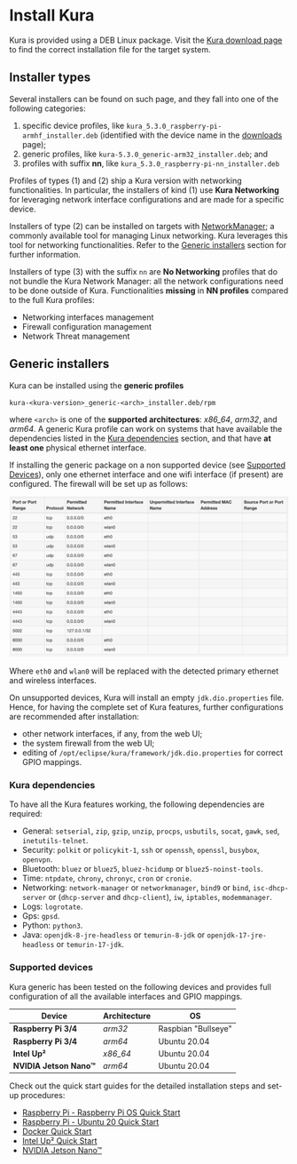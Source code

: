 # Install Kura

Kura is provided using a DEB Linux package. Visit the [Kura download page](https://www.eclipse.org/kura/downloads.php) to find the correct installation file for the target system.



## Installer types

Several installers can be found on such page, and they fall into one of the following categories:

1. specific device profiles, like `kura_5.3.0_raspberry-pi-armhf_installer.deb` (identified with the device name in the [downloads](https://www.eclipse.org/kura/downloads.php) page);
2. generic profiles, like `kura-5.3.0_generic-arm32_installer.deb`; and
3. profiles with suffix **nn**, like `kura_5.3.0_raspberry-pi-nn_installer.deb`

Profiles of types (1) and (2) ship a Kura version with networking functionalities. In particular, the installers of kind (1) use **Kura Networking** for leveraging network interface configurations and are made for a specific device.

Installers of type (2) can be installed on targets with [NetworkManager](https://networkmanager.dev); a commonly available tool for managing Linux networking. Kura leverages this tool for networking functionalities. Refer to the [Generic installers](#generic-installers) section for further information.

Installers of type (3) with the suffix `nn` are **No Networking** profiles that do not bundle the Kura Network Manager: all the network configurations need to be done outside of Kura. Functionalities **missing** in **NN profiles** compared to the full Kura profiles:

- Networking interfaces management
- Firewall configuration management
- Network Threat management



## Generic installers

Kura can be installed using the **generic profiles**

```
kura-<kura-version>_generic-<arch>_installer.deb/rpm
```

where `<arch>` is one of the **supported architectures**: *x86_64*, *arm32*, and *arm64*. A generic Kura profile can work on systems that have available the dependencies listed in the [Kura dependencies](#kura-dependencies) section, and that have **at least one** physical ethernet interface.

If installing the generic package on a non supported device (see [Supported Devices](#supported-devices)), only one ethernet interface and one wifi interface (if present) are configured. The firewall will be set up as follows:

![](./images/firewall-generic.png)

Where `eth0` and `wlan0` will be replaced with the detected primary ethernet and wireless interfaces.

On unsupported devices, Kura will install an empty `jdk.dio.properties` file. Hence, for having the complete set of Kura features, further configurations are recommended after installation:

- other network interfaces, if any, from the web UI;
- the system firewall from the web UI;
- editing of `/opt/eclipse/kura/framework/jdk.dio.properties` for correct GPIO mappings.

### Kura dependencies

To have all the Kura features working, the following dependencies are required:

- General: `setserial`, `zip`, `gzip`, `unzip`, `procps`, `usbutils`, `socat`, `gawk`, `sed`, `inetutils-telnet`.
- Security: `polkit` or `policykit-1`, `ssh` or `openssh`, `openssl`, `busybox`, `openvpn`.
- Bluetooth: `bluez` or `bluez5`, `bluez-hcidump` or `bluez5-noinst-tools`.
- Time: `ntpdate`, `chrony`, `chronyc`, `cron` or `cronie`.
- Networking: `network-manager` or `networkmanager`, `bind9` or `bind`, `isc-dhcp-server` or (`dhcp-server` and `dhcp-client`), `iw`, `iptables`, `modemmanager`.
- Logs: `logrotate`.
- Gps: `gpsd`.
- Python: `python3`.
- Java: `openjdk-8-jre-headless` or `temurin-8-jdk` or `openjdk-17-jre-headless` or `temurin-17-jdk`.

### Supported devices

Kura generic has been tested on the following devices and provides full configuration of all the available interfaces and GPIO mappings.

| Device | Architecture | OS |
| - | - | - |
| **Raspberry Pi 3/4** | *arm32* | Raspbian "Bullseye" |
| **Raspberry Pi 3/4** | *arm64* | Ubuntu 20.04 |
| **Intel Up²** | *x86_64* | Ubuntu 20.04 |
| **NVIDIA Jetson Nano&trade;** | *arm64* | Ubuntu 20.04 |

Check out the quick start guides for the detailed installation steps and set-up procedures:

- [Raspberry Pi - Raspberry Pi OS Quick Start](./raspberry-pi-raspberryos-quick-start.md)
- [Raspberry Pi - Ubuntu 20 Quick Start](./raspberry-pi-ubuntu-20-quick-start.md)
- [Docker Quick Start](./docker-quick-start.md)
- [Intel Up² Quick Start](./intel-up-2-quick-start.md)
- [NVIDIA Jetson Nano&trade;](./nvidia-jetson-nano-quick-start.md)